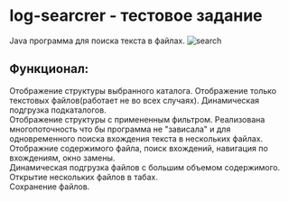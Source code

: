 # log-searcrer - тестовое задание
Java программа для поиска текста в файлах.
![search](https://user-images.githubusercontent.com/46074995/52914147-e309bd80-32d5-11e9-971d-10dde125cc4a.JPG)
## Функционал:
Отображение структуры выбранного каталога. Отображение только текстовых файлов(работает не во всех случаях). Динамическая подгрузка подкаталогов.  
Отображение структуры с примененным фильтром. Реализована многопоточность что бы программа не "зависала" и для одновременного поиска вхождения текста в нескольких файлах.  
Отображние содержимого файла, поиск вхождений, навигация по вхождениям, окно замены.  
Динамическая подгрузка  файлов с большим объемом содержимого.  
Открытие нескольких файлов в табах.  
Сохранение файлов.
